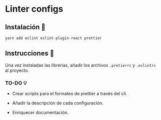 # Linter configs

## Instalación 💾

```bash
yarn add eslint eslint-plugin-react prettier
```

## Instrucciones 🔧

Una vez instaladas las librerias, añadir los archivos `.pretierrc` y `.eslintrc` al proyecto.

### TO-DO 💡

- Crear scripts para el formateo de prettier a través del cli.

- Añadir la descripción de cada configuración.

- Enriquecer documentación.
